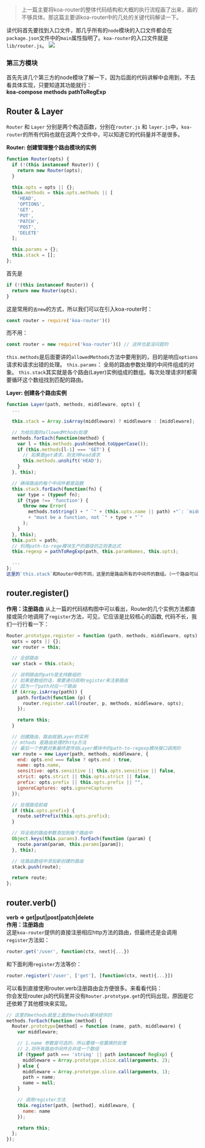 > 上一篇主要将koa-router的整体代码结构和大概的执行流程画了出来，画的不够具体。那这篇主要讲koa-router中的几处的关键代码解读一下。

读代码首先要找到入口文件，那几乎所有的`node`模块的入口文件都会在`package.json`文件中的`main`属性指明了。`koa-router`的入口文件就是`lib/router.js`。
![](https://github.com/callmeJozo/blog/raw/master/assets/imgs/position/koa-router3.png)

### 第三方模块
首先先讲几个第三方的node模块了解一下，因为后面的代码讲解中会用到，不去看具体实现，只要知道其功能就行：  
**koa-compose**
**methods**
**pathToRegExp**

## Router & Layer
`Router` 和 `Layer` 分别是两个构造函数，分别在`router.js` 和 `layer.js`中，`koa-router`的所有代码也就在这两个文件中，可以知道它的代码量并不是很多。  

**Router: 创建管理整个路由模块的实例**
```javascript
function Router(opts) {
  if (!(this instanceof Router)) {
    return new Router(opts);
  }

  this.opts = opts || {};
  this.methods = this.opts.methods || [
    'HEAD',
    'OPTIONS',
    'GET',
    'PUT',
    'PATCH',
    'POST',
    'DELETE'
  ];

  this.params = {};
  this.stack = [];
};
```
首先是
```javascript
if (!(this instanceof Router)) {
  return new Router(opts);
}
```
这是常用的`去new`的方式，所以我们可以在引入koa-router时： 
```javascript
const router = require('koa-router')()
```
而不用：
```javascript
const router = new require('koa-router')() // 这样也是没问题的
```

`this.methods`是后面要讲的`allowedMethods`方法中要用到的，目的是响应`options`请求和请求出错的处理。
`this.params`： 全局的路由参数处理的中间件组成的对象。
`this.stack`其实就是各个路由(Layer)实例组成的数组。每次处理请求时都需要循环这个数组找到匹配的路由。

**Layer: 创建各个路由实例**

```javascript
function Layer(path, methods, middleware, opts) {
  ...

  this.stack = Array.isArray(middleware) ? middleware : [middleware];

  // 为给后面的allowedMthods处理
  methods.forEach(function(method) {
    var l = this.methods.push(method.toUpperCase());
    if (this.methods[l-1] === 'GET') {
      // 如果是get请求，则支持head请求
      this.methods.unshift('HEAD');
    }
  }, this);

  // 确保路由的每个中间件都是函数
  this.stack.forEach(function(fn) {
    var type = (typeof fn);
    if (type !== 'function') {
      throw new Error(
        methods.toString() + " `" + (this.opts.name || path) +"`: `middleware` "
        + "must be a function, not `" + type + "`"
      );
    }
  }, this);
  this.path = path;
  // 利用path-to-rege模块生产的路径的正则表达式
  this.regexp = pathToRegExp(path, this.paramNames, this.opts);

  ...
};
这里的`this.stack`和Router中的不同，这里的是路由所有的中间件的数组。（一个路由可以有多个中间件）
```
## router.register()
**作用：注册路由**
从上一篇的代码结构图中可以看出，Router的几个实例方法都直接或简介地调用了`register`方法，可见，它应该是比较核心的函数, 代码不长，我们一行行看一下：  
```javascript
Router.prototype.register = function (path, methods, middleware, opts) {
  opts = opts || {};
  var router = this;

  // 全部路由
  var stack = this.stack;

  // 说明路由的path是支持数组的
  // 如果是数组的话，需要递归调用register来注册路由
  // 因为一个path对应一个路由
  if (Array.isArray(path)) {
    path.forEach(function (p) {
      router.register.call(router, p, methods, middleware, opts);
    });

    return this;
  }

  // 创建路由，路由就是Layer的实例
  // mthods 是路由处理的http方法
  // 最后一个参数对象最终是传给Layer模块中的path-to-regexp模块接口调用的
  var route = new Layer(path, methods, middleware, {
    end: opts.end === false ? opts.end : true,
    name: opts.name,
    sensitive: opts.sensitive || this.opts.sensitive || false,
    strict: opts.strict || this.opts.strict || false,
    prefix: opts.prefix || this.opts.prefix || "",
    ignoreCaptures: opts.ignoreCaptures
  });

  // 处理路径前缀
  if (this.opts.prefix) {
    route.setPrefix(this.opts.prefix);
  }

  // 将全局的路由参数添加到每个路由中
  Object.keys(this.params).forEach(function (param) {
    route.param(param, this.params[param]);
  }, this);

  // 往路由数组中添加新创建的路由
  stack.push(route);

  return route;
};
```
## router.verb()
**verb => get|put|post|patch|delete**   
**作用：注册路由**  
这是`koa-router`提供的直接注册相应http方法的路由，但最终还是会调用`register`方法如：  
```javascript
router.get('/user', function(ctx, next){...})
```
和下面利用`register`方法等价：  
```javascript
router.register('/user', ['get'], [function(ctx, next){...}])
```
可以看到直接使用router.verb注册路由会方便很多。来看看代码：  
你会发现router.js的代码里并没有`Router.prototype.get`的代码出现，原因是它还依赖了其他模块来实现。
```javascript
// 这里的methods就是上面的methods模块提供的
methods.forEach(function (method) {
  Router.prototype[method] = function (name, path, middleware) {
    var middleware;

    // 1.name 参数是可选的，所以要做一些置换的处理
    // 2.将所有路由中间件合并成一个数组
    if (typeof path === 'string' || path instanceof RegExp) {
      middleware = Array.prototype.slice.call(arguments, 2);
    } else {
      middleware = Array.prototype.slice.call(arguments, 1);
      path = name;
      name = null;
    }

    // 调用register方法
    this.register(path, [method], middleware, {
      name: name
    });

    return this;
  };
});
```
